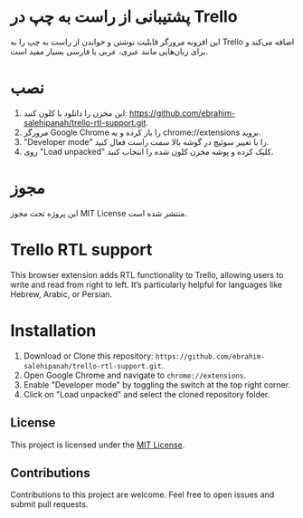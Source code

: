 # پشتیبانی از راست به چپ در Trello
این افزونه مرورگر قابلیت نوشتن و خواندن از راست به چپ را به Trello اضافه می‌کند و برای زبان‌هایی مانند عبری، عربی یا فارسی بسیار مفید است.

# نصب
1. این مخزن را دانلود یا کلون کنید: https://github.com/ebrahim-salehipanah/trello-rtl-support.git.
2. مرورگر Google Chrome را باز کرده و به chrome://extensions بروید.
3. "Developer mode" را با تغییر سوئیچ در گوشه بالا سمت راست فعال کنید.
4. روی "Load unpacked" کلیک کرده و پوشه مخزن کلون شده را انتخاب کنید.
# مجوز
این پروژه تحت مجوز MIT License منتشر شده است.


# Trello RTL support

This browser extension adds RTL functionality to Trello, allowing users to write and read from right to left. It’s particularly helpful for languages like Hebrew, Arabic, or Persian.

# Installation

1. Download or Clone this repository: `https://github.com/ebrahim-salehipanah/trello-rtl-support.git`.
2. Open Google Chrome and navigate to `chrome://extensions`.
3. Enable "Developer mode" by toggling the switch at the top right corner.
4. Click on "Load unpacked" and select the cloned repository folder.

## License

This project is licensed under the [MIT License](LICENSE).

## Contributions

Contributions to this project are welcome. Feel free to open issues and submit pull requests.